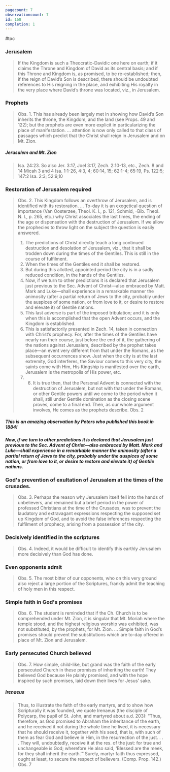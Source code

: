 ```yaml
---
pagecount: 7
observationcount: 7
id: 168
completion: 1
---
```

#toc

### Jerusalem
>If the Kingdom is such a Theocratic-Davidic one here on earth; if it claims the Throne and Kingdom of David as its central basis; and if this Throne and Kingdom is, as promised, to be re-established; then, if the reign of David’s Son is described, there should be undoubted references to His reigning in the place, and exhibiting His royalty in the very place where David’s throne was located, viz., in Jerusalem.
### Prophets
>Obs. 1. This has already been largely met in showing how David’s Son inherits the throne, the Kingdom, and the land (see Props. 49 and 122); but the prophets are even more explicit in particularizing the place of manifestation.
>...
>attention is now only called to that class of passages which predict that the Christ shall reign in Jerusalem and on Mt. Zion.
##### Jerusalem and Mt. Zion
>Isa. 24:23. So also Jer. 3:17, Joel 3:17, Zech. 2:10-13, etc.,
>Zech. 8 and 14
>Micah 3 and 4
>Isa. 1:1-26, 4:3, 4; 60:14, 15; 62:1-4; 65:19,
>Ps. 122:5; 147:2
>Isa. 2:3; 52:9,10
### Restoration of Jerusalem required
>Obs. 2. This Kingdom follows an overthrow of Jerusalem, and is identified with its restoration.
>...
>To-day it is an exegetical question of importance (Van Oosterzee, Theol. K. I., p. 121, Schmid, -Bib. Theol. N. I., p. 265, etc.) why Christ associates the last times, the ending of the age or dispensation with the destruction of Jerusalem. If we allow the prophecies to throw light on the subject the question is easily answered. 
>1. The predictions of Christ directly teach a long continued destruction and desolation of Jerusalem, viz., that it shall be trodden down during the times of the Gentiles. This is still in the course of fulfilment. 
>2. When the times of the Gentiles end it shall be restored. 
>3. But during this allotted, appointed period the city is in a sadly reduced condition, in the hands of the Gentiles. 
>4. Now, if we turn to other predictions it is declared that Jerusalem just previous to the Sec. Advent of Christ—also embraced by Matt. Mark and Luke—shall experience in a remarkable manner the animosity (after a partial return of Jews to the city, probably under the auspices of some nation, or from love to it, or desire to restore and elevate it) of Gentile nations. 
>5. This last adverse is part of the imposed tribulation; and it is only when this is accomplished that the open Advent occurs, and the Kingdom is established. 
>6. This is satisfactorily presented in Zech. 14, taken in connection with Christ’s prophecy. For, after the times of the Gentiles have nearly run their course, just before the end of it, the gathering of the nations against Jerusalem, described by the prophet takes place—an event very different from that under the Romans, as the subsequent occurrences show. Just when the city is at the last extremity, God interferes, the Saviour comes to this very city, the saints come with Him, His Kingship is manifested over the earth, Jerusalem is the metropolis of His power, etc. 
>7. 6. It is true then, that the Personal Advent is connected with the destruction of Jerusalem, but not with that under the Romans, or other Gentile powers until we come to the period when it shall, still under Gentile domination as the closing scene proves, come to a final end. Then, as our whole argument involves, He comes as the prophets describe.
>Obs. 2

##### This is an amazing observation by Peters who published this book in **1884**\!
***Now, if we turn to other predictions it is declared that Jerusalem just previous to the Sec. Advent of Christ—also embraced by Matt. Mark and Luke—shall experience in a remarkable manner the animosity (after a partial return of Jews to the city, probably under the auspices of some nation, or from love to it, or desire to restore and elevate it) of Gentile nations.***

### God's prevention of exultation of Jerusalem at the times of the crusades. 
>Obs. 3. Perhaps the reason why Jerusalem itself fell into the hands of unbelievers, and remained but a brief period in the power of professed Christians at the time of the Crusades, was to prevent the laudatory and extravagant expressions respecting the supposed set up Kingdom of God, and to avoid the false inferences respecting the fulfilment of prophecy, arising from a possession of the city.
### Decisively identified in the scriptures
>Obs. 4. Indeed, it would be difficult to identify this earthly Jerusalem more decisively than God has done.
### Even opponents admit
>Obs. 5. The most bitter of our opponents, who on this very ground also reject a large portion of the Scriptures, frankly admit the teaching of holy men in this respect.
### Simple faith in God's promises
>Obs. 6. The student is reminded that if the Ch. Church is to be comprehended under Mt. Zion, it is singular that Mt. Moriah where the temple stood, and the highest religious worship was exhibited, was not substituted, by the prophets, for Mt. Zion.
>...
>Simple faith in God’s promises should prevent the substitutions which are to-day offered in place of Mt. Zion and Jerusalem.
### Early persecuted Church believed
>Obs. 7. How simple, child-like, but grand was the faith of the early persecuted Church in these promises of inheriting the earth! They believed God because He plainly promised, and with the hope inspired by such promises, laid down their lives for Jesus’ sake.
##### Irenaeus
>Thus, to illustrate the faith of the early martyrs, and to show how Scripturally it was founded, we quote Irenaeus (the disciple of Polycarp, the pupil of St. John, and martyred about a.d. 203): “Thus, therefore, as God promised to Abraham the inheritance of the earth, and he received it not during the whole time he lived, it is necessary that he should receive it, together with his seed, that is, with such of them as fear God and believe in Him, in the resurrection of the just. . . . They will, undoubtedly, receive it at the res. of the just: for true and unchangeable is God; wherefore He also said, ‘Blessed are the meek, for they shall inherit the earth.’” Surely, martyr faith thus expressed, ought at least, to secure the respect of believers. (Comp. Prop. 142.)
>Obs. 7